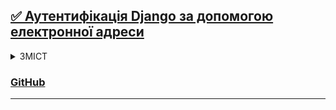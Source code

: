 ## [✅ Аутентифікація Django за допомогою електронної адреси](https://hassanelabdallah.hashnode.dev/django-authentication-using-email-address)

<details>
<summary> ЗМІСТ </summary>

**Зміст**

- [Вступ](https://hassanelabdallah.hashnode.dev/django-authentication-using-email-address#heading-introduction)
- [Реалізація](https://hassanelabdallah.hashnode.dev/django-authentication-using-email-address#heading-implementation)
  - [**Частина 1**: Створення проєкт Django](https://hassanelabdallah.hashnode.dev/django-authentication-using-email-address#heading-part-1-create-a-django-project)
  - [**Частина 2**: Налаштування проєкт](https://hassanelabdallah.hashnode.dev/django-authentication-using-email-address#heading-part-2-setting-up-the-project)
  - [**Частина 3**: Налаштування надсилання електронної пошти](https://hassanelabdallah.hashnode.dev/django-authentication-using-email-address#heading-part-3-email-sending-setup)
  - [**Частина 4**: Додавання переглядів і URL-адрес](https://hassanelabdallah.hashnode.dev/django-authentication-using-email-address#heading-part-4-adding-views-and-urls)
  - [**Частина 5**: Додавання шаблонів HTML](https://hassanelabdallah.hashnode.dev/django-authentication-using-email-address#heading-part-5-adding-html-templates)
</details>

### [GitHub](https://github.com/hsnkh12/django-email-auth-blog)

---
